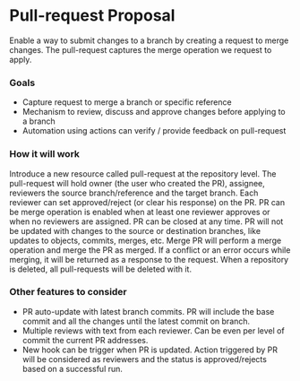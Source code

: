 # Pull-request Proposal

Enable a way to submit changes to a branch by creating a request to merge changes.
The pull-request captures the merge operation we request to apply.

### Goals

- Capture request to merge a branch or specific reference
- Mechanism to review, discuss and approve changes before applying to a branch
- Automation using actions can verify / provide feedback on pull-request

### How it will work

Introduce a new resource called pull-request at the repository level.
The pull-request will hold owner (the user who created the PR), assignee, reviewers the source branch/reference and the target branch.
Each reviewer can set approved/reject (or clear his response) on the PR.
PR can be merge operation is enabled when at least one reviewer approves or when no reviewers are assigned.
PR can be closed at any time.
PR will not be updated with changes to the source or destination branches, like updates to objects, commits, merges, etc. 
Merge PR will perform a merge operation and merge the PR as merged. If a conflict or an error occurs while merging, it will be returned as a response to the request.
When a repository is deleted, all pull-requests will be deleted with it.

### Other features to consider

- PR auto-update with latest branch commits. PR will include the base commit and all the changes until the latest commit on branch.
- Multiple reviews with text from each reviewer. Can be even per level of commit the current PR addresses.
- New hook can be trigger when PR is updated. Action triggered by PR will be considered as reviewers and the status is approved/rejects based on a successful run.

